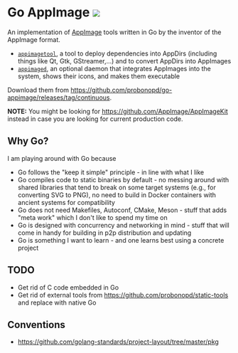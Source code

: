 # Go AppImage ![](https://github.com/probonopd/go-appimage/actions/workflows/build.yaml/badge.svg)

An implementation of [AppImage](https://appimage.org) tools written in Go by the inventor of the AppImage format.

* [`appimagetool`](https://github.com/probonopd/go-appimage/blob/master/cmd/appimagetool/README.md), a tool to deploy dependencies into AppDirs (including things like Qt, Gtk, GStreamer,...) and to convert AppDirs into AppImages
* [`appimaged`](https://github.com/probonopd/go-appimage/blob/master/cmd/appimaged/README.md), an optional daemon that integrates AppImages into the system, shows their icons, and makes them executable

Download them from <https://github.com/probonopd/go-appimage/releases/tag/continuous>.

__NOTE:__ You might be looking for <https://github.com/AppImage/AppImageKit> instead in case you are looking for current production code.

## Why Go?

I am playing around with Go because

* Go follows the "keep it simple" principle - in line with what I like
* Go compiles code to static binaries by default - no messing around with shared libraries that tend to break on some target systems (e.g., for converting SVG to PNG), no need to build in Docker containers with ancient systems for compatibility
* Go does not need Makefiles, Autoconf, CMake, Meson - stuff that adds "meta work" which I don't like to spend my time on
* Go is designed with concurrency and networking in mind - stuff that will come in handy for building in p2p distribution and updating
* Go is something I want to learn - and one learns best using a concrete project

## TODO

* Get rid of C code embedded in Go
* Get rid of external tools from <https://github.com/probonopd/static-tools> and replace with native Go

## Conventions

* <https://github.com/golang-standards/project-layout/tree/master/pkg>
